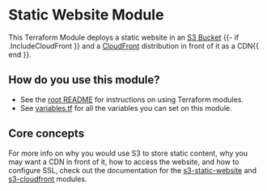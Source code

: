 # Static Website Module

This Terraform Module deploys a static website in an [S3 Bucket](https://aws.amazon.com/s3/)
{{- if .IncludeCloudFront }} and a [CloudFront](https://aws.amazon.com/cloudfront/) distribution in front of it as a CDN{{ end }}.

## How do you use this module?

* See the [root README](/README.md) for instructions on using Terraform modules.
* See [variables.tf](./variables.tf) for all the variables you can set on this module.

## Core concepts

For more info on why you would use S3 to store static content, why you may want a CDN in front of it, how to access the 
website, and how to configure SSL, check out the documentation for the 
[s3-static-website](https://github.com/gruntwork-io/package-static-assets/tree/master/modules/s3-static-website) and
[s3-cloudfront](https://github.com/gruntwork-io/package-static-assets/tree/master/modules/s3-cloudfront) modules.
